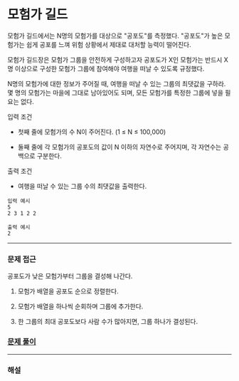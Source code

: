 # 모험가 길드

모험가 길드에서는 N명의 모험가를 대상으로 "공포도"를 측정했다. "공포도"가 높은 모험가는 쉽게 공포를 느껴 위험 상황에서 제대로 대처할 능력이 떨어진다.

모험가 길드장은 모험가 그룹을 안전하게 구성하고자 공포도가 X인 모험가는 반드시 X명 이상으로 구성한 모험가 그룹에 참여해야 여행을 떠날 수 있도록 규정했다.

N명의 모험가에 대한 정보가 주어질 때, 여행을 떠날 수 있는 그룹의 최댓값을 구하라. 몇 명의 모험가는 마을에 그대로 남아있어도 되며, 모든 모험가를 특정한 그룹에 넣을 필요는 없다.

입력 조건

- 첫째 줄에 모험가의 수 N이 주어진다. (1 ≤ N ≤ 100,000)

- 둘째 줄에 각 모험가의 공포도의 값이 N 이하의 자연수로 주어지며, 각 자연수는 공백으로 구분한다.

출력 조건

- 여행을 떠날 수 있는 그룹 수의 최댓값을 출력한다.

```
입력 예시
5
2 3 1 2 2
```

```
출력 예시
2
```

---

### 문제 접근

공포도가 낮은 모험가부터 그룹을 결성해 나간다.

1. 모험가 배열을 공포도 순으로 정렬한다.

2. 모험가 배열을 하나씩 순회하며 그룹에 추가한다.

3. 한 그룹의 최대 공포도보다 사람 수가 많아지면, 그룹 하나가 결성된다.

### [문제 풀이](./1.py)

---

### 해설
